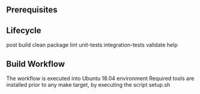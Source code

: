 ## Prerequisites

## Lifecycle

post
build
clean
package
lint
unit-tests
integration-tests
validate
help

## Build Workflow

The workflow is executed into Ubuntu 18.04 environment
Required tools are installed prior to any make target, by executing the script setup.sh
